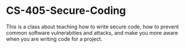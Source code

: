 # CS-405-Secure-Coding

This is a class about teaching how to write secure code, how to prevent common software vulnerabities and attacks, and make you more aware when you are writing code for a project. 
